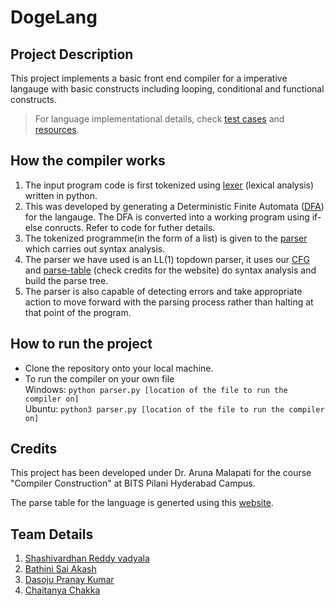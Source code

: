 # DogeLang

## Project Description
This project implements a basic front end compiler for a imperative langauge with basic constructs including looping, conditional and functional constructs.

> For language implementational details, check [test cases](./test-cases/) and [resources](./resources/).

## How the compiler works
1. The input program code is first tokenized using [lexer](./lexer.py) (lexical analysis) written in python.
2. This was developed by generating a Deterministic Finite Automata ([DFA](./resources/lexer-DFA.pdf)) for the langauge. The DFA is converted into a working program using if-else conructs. Refer to code for futher details.
3. The tokenized programme(in the form of a list) is given to the [parser](./parser.py) which carries out syntax analysis.
4. The parser we have used is an LL(1) topdown parser, it uses our [CFG](./resources/grammar.txt) and [parse-table](./resources/parse-table.xlsx) (check credits for the website) do syntax analysis and build the parse tree.
5. The parser is also capable of detecting errors and take appropriate action to move forward with the parsing process rather than halting at that point of the program.

## How to run the project
- Clone the repository onto your local machine.
- To run the compiler on your own file <br>
Windows: `python parser.py [location of the file to run the compiler on]`<br>
Ubuntu: `python3 parser.py [location of the file to run the compiler on]`

## Credits
This project has been developed under Dr. Aruna Malapati for the course "Compiler Construction" at BITS Pilani Hyderabad Campus.

The parse table for the language is generted using this [website](http://jsmachines.sourceforge.net/machines/).

## Team Details
1. [Shashivardhan Reddy vadyala](https://github.com/ShashiWerdun) 
2. [Bathini Sai Akash]()
3. [Dasoju Pranay Kumar]()
4. [Chaitanya Chakka](https://github.com/ChiatanyaChakka)